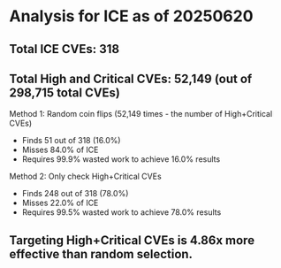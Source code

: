 # Analysis for ICE as of 20250620

## Total ICE CVEs: 318
## Total High and Critical CVEs: 52,149 (out of 298,715 total CVEs)

Method 1: Random coin flips (52,149 times - the number of High+Critical CVEs)
  - Finds 51 out of 318 (16.0%)
  - Misses 84.0% of ICE
  - Requires 99.9% wasted work to achieve 16.0% results

Method 2: Only check High+Critical CVEs
  - Finds 248 out of 318 (78.0%)
  - Misses 22.0% of ICE
  - Requires 99.5% wasted work to achieve 78.0% results

## Targeting High+Critical CVEs is 4.86x more effective than random selection.

